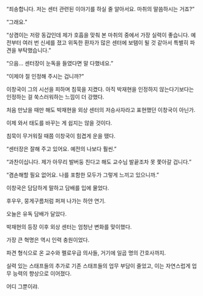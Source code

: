 “죄송합니다. 저는 센터 관련된 이야기를 하실 줄 알아서요. 마취의 말씀하시는 거죠?”

“그래요.”

“상겸이는 저랑 동갑인데 제가 호흡을 맞춰 본 마취의 중에서 가장 실력이 좋습니다. 예전부터 여러 번 신세를 졌고 위독한 환자가 많은 센터에 보탬이 될 것 같아서 특별히 파견을 부탁했습니다.”

“으음… 센터장이 눈독을 들였다면 말 다했네요.”

“이제야 절 인정해 주시는 겁니까?”

이창국이 그의 시선을 피하며 침묵을 지켰다. 아직 박재현을 인정하지 않는다기보다는 인정하는 걸 쑥스러워하는 느낌이 더 강했다.

처음 만났을 때만 해도 박재현을 외상 센터의 저승사자라고 표현했던 이창국이 아닌가.

이제 와서 태도를 바꾸는 게 쉽지는 않을 것이다.

침묵이 무거워질 때쯤 이창국이 힘겹게 운을 뗐다.

“센터장은 잘해 주고 있어요. 예전의 나보다 훨씬.”

“과찬이십니다. 제가 아무리 발버둥 친다고 해도 교수님 발끝조차 못 쫓아갈 겁니다.”

“겸손해할 필요 없어요. 나를 포함한 모두가 그렇게 느끼고 있으니까.”

이창국은 담담하게 말하고 담배를 입에 물었다.

후우우, 뭉게구름처럼 퍼져 나가는 하얀 연기.

오늘은 유독 담배가 달았다.

박재현의 등장 이후 외상 센터는 엄청난 변화를 맞이했다.

가장 큰 혁명은 역시 인력 충원이었다.

파견 형식으로 온 교수와 펠로우급 의사들, 거기에 일곱 명의 간호사까지.

실력 있는 스태프들의 추가로 기존 스태프들의 업무 부담이 줄었고, 이는 자연스럽게 업무 능력의 향상으로 이어졌다.

어디 그뿐이랴.